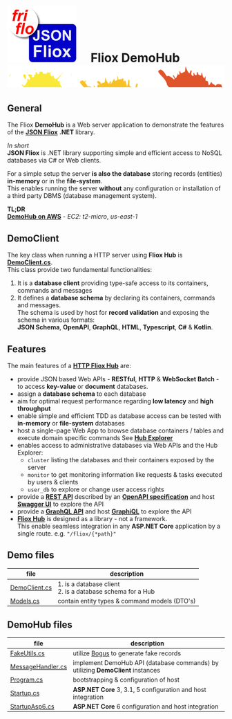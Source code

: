 

# ![logo](../.docs/images/Json-Fliox.svg)     **Fliox DemoHub**      ![SPLASH](../.docs/images/paint-splatter.svg)



## General

The Fliox **DemoHub** is a Web server application to demonstrate the features of the
[**JSON Fliox**](https://github.com/friflo/Friflo.Json.Fliox#-hub) **.NET** library.

*In short*  
**JSON Fliox** is .NET library supporting simple and efficient access to NoSQL databases via C# or Web clients.

For a simple setup the server **is also the database** storing records (entities) **in-memory** or in the **file-system**.  
This enables running the server **without** any configuration or installation of a third party DBMS (database management system).


**TL;DR**  
[**DemoHub on AWS**](http://ec2-174-129-178-18.compute-1.amazonaws.com/) - *EC2: t2-micro*, *us-east-1*


## DemoClient

The key class when running a HTTP server using **Fliox Hub** is [**DemoClient.cs**](Client/DemoClient.cs).  
This class provide two fundamental functionalities:
1. It is a **database client** providing type-safe access to its containers, commands and messages
2. It defines a **database schema** by declaring its containers, commands and messages.  
  The schema is used by host for **record validation** and exposing the schema in various formats:  
  **JSON Schema**, **OpenAPI**, **GraphQL**, **HTML**, **Typescript**, **C#** & **Kotlin**.


## Features
The main features of a [**HTTP Fliox Hub**](https://github.com/friflo/Friflo.Json.Fliox#host) are:
- provide JSON based Web APIs - **RESTful**, **HTTP** & **WebSocket Batch** - to access **key-value** or **document** databases.
- assign a **database schema** to each database
- aim for optimal request performance regarding **low latency** and **high throughput**
- enable simple and efficient TDD as database access can be tested with **in-memory** or **file-system** databases
- host a single-page Web App to browse database containers / tables and execute domain specific commands
  See [**Hub Explorer**](https://github.com/friflo/Friflo.Json.Fliox#explorer)
- enables access to administrative databases via Web APIs and the Hub Explorer:
  - `cluster` listing the databases and their containers exposed by the server
  - `monitor` to get monitoring information like requests & tasks executed by users & clients
  - `user_db` to explore or change user access rights
- provide a [**REST API**](https://en.wikipedia.org/wiki/Representational_state_transfer) described by an
  [**OpenAPI specification**](https://spec.openapis.org/oas/v3.0.0) and host [**Swagger UI**](https://swagger.io/tools/swagger-ui/)
  to explore the API
- provide a [**GraphQL API**](https://graphql.org/) and
  host [**GraphiQL**](https://github.com/graphql/graphiql) to explore the API
- [**Fliox Hub**](https://github.com/friflo/Friflo.Json.Fliox#-hub) is designed as a library - not a framework.  
  This enable seamless integration in any **ASP.NET Core** application by a single route. e.g. `"/fliox/{*path}"`
  

## Demo files

| file                                  | description                                                     |
|---------------------------------------|-----------------------------------------------------------------|
| [DemoClient.cs](Client/DemoClient.cs) | 1. is a database client <br/> 2. is a database schema for a Hub |
| [Models.cs](Client/Models.cs)         | contain entity types & command models (DTO's)                   |


## DemoHub files

| file                                       | description                                                                     |
|--------------------------------------------|---------------------------------------------------------------------------------|
| [FakeUtils.cs](Hub/FakeUtils.cs)           | utilize [Bogus](https://github.com/bchavez/Bogus) to generate fake records      |
| [MessageHandler.cs](Hub/MessageHandler.cs) | implement DemoHub API (database commands) by utilizing **DemoClient** instances |
| [Program.cs](Hub/Program.cs)               | bootstrapping & configuration of host                                           |
| [Startup.cs](Hub/Startup.cs)               | **ASP.NET Core** 3, 3.1, 5 configuration and host integration                   |
| [StartupAsp6.cs](Hub/StartupAsp6.cs)       | **ASP.NET Core** 6 configuration and host integration                           |
